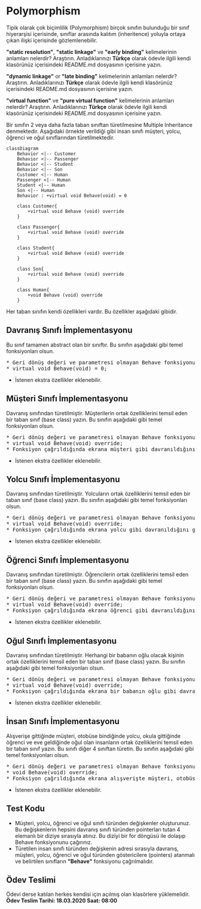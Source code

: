 # Polymorphism
Tipik olarak çok biçimlilik (Polymorphism) birçok sınıfın bulunduğu bir sınıf hiyerarşisi içerisinde, sınıflar arasında kalıtım (inheritence) yoluyla ortaya çıkan ilişki içerisinde gözlemlenebilir.

**"static resolution"**, **"static linkage"** ve **"early binding"** kelimelerinin anlamları nelerdir? Araştırın. Anladıklarınızı **Türkçe** olarak ödevle ilgili kendi klasörünüz içerisindeki README.md dosyasının içerisine yazın.

**"dynamic linkage"** or **"late binding"** kelimelerinin anlamları nelerdir? Araştırın. Anladıklarınızı **Türkçe** olarak ödevle ilgili kendi klasörünüz içerisindeki README.md dosyasının içerisine yazın.

**"virtual function"** ve **"pure virtual function"** kelimelerinin anlamları nelerdir? Araştırın. Anladıklarınızı **Türkçe** olarak ödevle ilgili kendi klasörünüz içerisindeki README.md dosyasının içerisine yazın.


Bir sınıfın 2 veya daha fazla taban sınıftan türetilmesine Multiple Inheritance denmektedir. Aşağıdaki örnekte verildiği gibi insan sınıfı müşteri, yolcu, öğrenci ve oğul sınıflarından türetilmektedir.

```mermaid
classDiagram
    Behavior <|-- Customer
    Behavior <|-- Passenger
    Behavior <|-- Student
    Behavior <|-- Son
    Customer <|-- Human
    Passenger <|-- Human
    Student <|-- Human
    Son <|-- Human
    Behavior : +virtual void Behave(void) = 0

    class Customer{
        +virtual void Behave (void) override
    }

    class Passenger{
        +virtual void Behave (void) override
    }

    class Student{
        +virtual void Behave (void) override
    }
    
    class Son{
        +virtual void Behave (void) override
    }
    
    class Human{
        +void Behave (void) override
    }
```

Her taban sınıfın kendi özellikleri vardır. Bu özellikler aşağıdaki gibidir.

## Davranış Sınıfı İmplementasyonu
Bu sınıf tamamen abstract olan bir sınıftır. Bu sınıfın aşağıdaki gibi temel fonksiyonları olsun.
<pre>
* Geri dönüş değeri ve parametresi olmayan Behave fonksiyonu bulunmaktadır.
* virtual void Behave(void) = 0;
</pre>
* İstenen ekstra özellikler eklenebilir.

## Müşteri Sınıfı İmplementasyonu
Davranış sınıfından türetilmiştir. Müşterilerin ortak özelliklerini temsil eden bir taban sınıf (base class) yazın. Bu sınıfın aşağıdaki gibi temel fonksiyonları olsun.
<pre>
* Geri dönüş değeri ve parametresi olmayan Behave fonksiyonu bulunmaktadır.
* virtual void Behave(void) override;
* Fonksiyon çağrıldığında ekrana müşteri gibi davranıldığını gösteren bir ifade yazılmalıdır.
</pre>
* İstenen ekstra özellikler eklenebilir.

## Yolcu Sınıfı İmplementasyonu
Davranış sınıfından türetilmiştir. Yolcuların ortak özelliklerini temsil eden bir taban sınıf (base class) yazın. Bu sınıfın aşağıdaki gibi temel fonksiyonları olsun.
<pre>
* Geri dönüş değeri ve parametresi olmayan Behave fonksiyonu bulunmaktadır.
* virtual void Behave(void) override;
* Fonksiyon çağrıldığında ekrana yolcu gibi davranıldığını gösteren bir ifade yazılmalıdır.
</pre>
* İstenen ekstra özellikler eklenebilir.

## Öğrenci Sınıfı İmplementasyonu
Davranış sınıfından türetilmiştir. Öğrencilerin ortak özelliklerini temsil eden bir taban sınıf (base class) yazın. Bu sınıfın aşağıdaki gibi temel fonksiyonları olsun.
<pre>
* Geri dönüş değeri ve parametresi olmayan Behave fonksiyonu bulunmaktadır.
* virtual void Behave(void) override;
* Fonksiyon çağrıldığında ekrana öğrenci gibi davranıldığını gösteren bir ifade yazılmalıdır.
</pre>
* İstenen ekstra özellikler eklenebilir.

## Oğul Sınıfı İmplementasyonu
Davranış sınıfından türetilmiştir. Herhangi bir babanın oğlu olacak kişinin ortak özelliklerini temsil eden bir taban sınıf (base class) yazın. Bu sınıfın aşağıdaki gibi temel fonksiyonları olsun.
<pre>
* Geri dönüş değeri ve parametresi olmayan Behave fonksiyonu bulunmaktadır.
* virtual void Behave(void) override;
* Fonksiyon çağrıldığında ekrana bir babanın oğlu gibi davranıldığını gösteren bir ifade yazılmalıdır.
</pre>
* İstenen ekstra özellikler eklenebilir.

## İnsan Sınıfı İmplementasyonu
Alışverişe gittiğinde müşteri, otobüse bindiğinde yolcu, okula gittiğinde öğrenci ve eve geldiğinde oğul olan insanların ortak özelliklerini temsil eden bir taban sınıf yazın. Bu sınıfı diğer 4 sınıftan türetin. Bu sınıfın aşağıdaki gibi temel fonksiyonları olsun.
<pre>
* Geri dönüş değeri ve parametresi olmayan Behave fonksiyonu bulunmaktadır.
* void Behave(void) override;
* Fonksiyon çağrıldığında ekrana alışverişte müşteri, otobüste yolcu, okulda öğrenci ve evde oğul gibi davranıldığını gösteren bir ifade yazılmalıdır.
</pre>
* İstenen ekstra özellikler eklenebilir.

## Test Kodu
* Müşteri, yolcu, öğrenci ve oğul sınıfı türünden değişkenler oluşturunuz. Bu değişkenlerin hepsini davranış sınıfı türünden pointerları tutan 4 elemanlı bir diziye sırasıyla atınız. Bu diziyi bir for döngüsü ile dolaşıp Behave fonksiyonunu çağırınız.
* Türetilen insan sınıfı türünden değişkenin adresi sırasıyla davranış, müşteri, yolcu, öğrenci ve oğul türünden göstericilere (pointers) atanmalı ve belirtilen sınıfların **"Behave"** fonksiyonu çağrılmalıdır.

## Ödev Teslimi

Ödevi derse katılan herkes kendisi için açılmış olan klasörlere yüklemelidir. **Ödev Teslim Tarihi: 18.03.2020 Saat: 08:00**